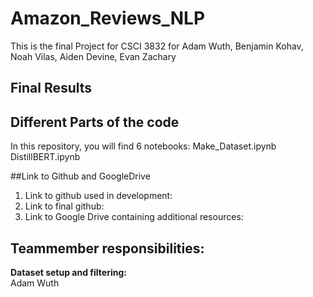 # Amazon_Reviews_NLP
This is the final Project for CSCI 3832 for Adam Wuth, Benjamin Kohav, Noah Vilas, Aiden Devine, Evan Zachary

## Final Results

## Different Parts of the code
In this repository, you will find 6 notebooks:
Make_Dataset.ipynb
DistillBERT.ipynb

##Link to Github and GoogleDrive
1. Link to github used in development:
2. Link to final github:
3. Link to Google Drive containing additional resources:

## Teammember responsibilities:
**Dataset setup and filtering:**<br/>
Adam Wuth
